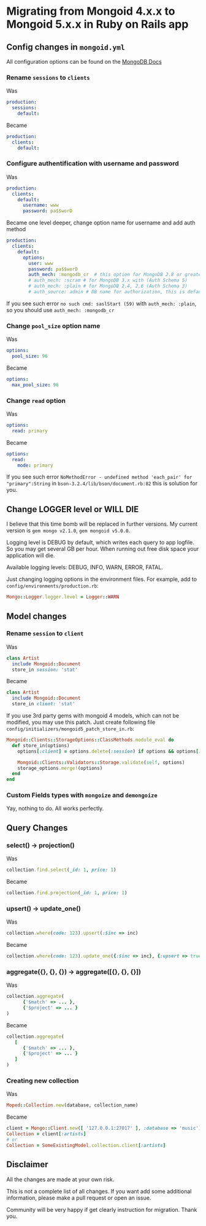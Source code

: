 # Migrating from Mongoid 4.x.x to Mongoid 5.x.x in Ruby on Rails app

## Config changes in `mongoid.yml`
All configuration options can be found on the [MongoDB Docs](http://docs.mongodb.org/ecosystem/tutorial/ruby-mongoid-tutorial/#anatomy-of-a-mongoid-config)

### Rename `sessions` to `clients`
Was
```yml
production:
  sessions:
    default:
```
    
Became
```yml
production:
  clients:
    default:
```

### Configure authentification with username and password
Was
```yml
production:
  clients:
    default:
      username: www
      password: pa$$worD
```

Became one level deeper, change option name for username and add auth method
```yml
production:
  clients:
    default:
      options:
        user: www
        password: pa$$worD
        auth_mech: :mongodb_cr  # this option for MongoDB 2.8 or greater with Auth Schema 3
        # auth_mech: :scram # for MongoDB 3.x with (Auth Schema 5)
        # auth_mech: :plain # for MongoDB 2.4, 2.6 (Auth Schema 3)
        # auth_source: admin # DB name for authorization, this is default value
```

If you see such error `no such cmd: saslStart (59)` with `auth_mech: :plain`, so you should use `auth_mech: :mongodb_cr`

### Change `pool_size` option name
Was
```yml
options:
  pool_size: 96
```

Became
```yml
options:
  max_pool_size: 96
```

### Change `read` option
Was
```yml
options:
  read: primary
```

Became
```yml
options:
  read: 
    mode: primary
```

If you see such error `NoMethodError - undefined method 'each_pair' for "primary":String` in `bson-3.2.4/lib/bson/document.rb:82` this is solution for you.


## Change LOGGER level or WILL DIE
I believe that this time bomb will be replaced in further versions. My current version is `gem mongo v2.1.0`, `gem mongoid v5.0.0`.

Logging level is DEBUG by default, which writes each query to app logfile. So you may get several GB per hour. 
When running out free disk space your application will die.     

Available logging levels: DEBUG, INFO, WARN, ERROR, FATAL.

Just changing logging options in the environment files. For example, add to `config/environments/production.rb`:
```ruby
Mongo::Logger.logger.level = Logger::WARN
```


## Model changes

### Rename `session` to `client`
Was
```ruby
class Artist
  include Mongoid::Document
  store_in session: 'stat'
```

Became
```ruby
class Artist
  include Mongoid::Document
  store_in client: 'stat'
```

If you use 3rd party gems with mongoid 4 models, which can not be modified, you may use 
this patch. Just create following file `config/initializers/mongoid5_patch_store_in.rb`:

```ruby
Mongoid::Clients::StorageOptions::ClassMethods.module_eval do
  def store_in(options)
    options[:client] = options.delete(:session) if options && options[:session]

    Mongoid::Clients::Validators::Storage.validate(self, options)
    storage_options.merge!(options)
  end
end
```

### Custom Fields types with `mongoize` and `demongoize`
Yay, nothing to do. All works perfectly.


## Query Changes

### select() -> projection()
Was
```ruby
collection.find.select(_id: 1, price: 1)
```
Became
```ruby
collection.find.projection(_id: 1, price: 1)
```

### upsert() -> update_one()
Was
```ruby
collection.where(code: 123).upsert(:$inc => inc)
```

Became
```ruby
collection.where(code: 123).update_one({:$inc => inc}, {:upsert => true})
```


### aggregate({}, {}, {})  -> aggregate([{}, {}, {}])
Was
```ruby
collection.aggregate(
      {'$match' => ... },
      {'$project' => ... }
)
```

Became
```ruby
collection.aggregate(
   [
      {'$match' => ... },
      {'$project' => ... }
   ]
)
```      

### Creating new collection
Was
```ruby
Moped::Collection.new(database, collection_name)
```

Became
```ruby
client = Mongo::Client.new([ '127.0.0.1:27017' ], :database => 'music')
Collection = client[:artists]
# or
Collection = SomeExistingModel.collection.client[:artists]
```

## Disclaimer
All the changes are made at your own risk.

This is not a complete list of all changes. 
If you want add some additional information, please make a pull request or open an issue.

Community will be very happy if get clearly instruction for migration.
Thank you.

